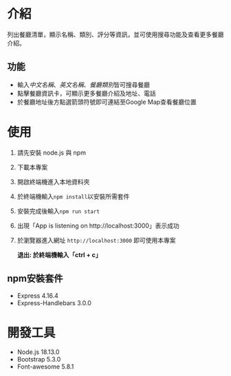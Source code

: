 # 介紹
列出餐廳清單，顯示名稱、類別、評分等資訊，並可使用搜尋功能及查看更多餐廳介紹。

## 功能
+ 輸入*中文名稱*、*英文名稱*、*餐廳類別*皆可搜尋餐廳
+ 點擊餐廳資訊卡，可顯示更多餐廳介紹及地址、電話
+ 於餐廳地址後方點選箭頭符號即可連結至Google Map查看餐廳位置

# 使用
1. 請先安裝 node.js 與 npm
2. 下載本專案
3. 開啟終端機進入本地資料夾
4. 於終端機輸入`npm install`以安裝所需套件
5. 安裝完成後輸入`npm run start`
6. 出現「App is listening on http[]()://localhost:3000」表示成功
7. 於瀏覽器進入網址 `http://localhost:3000` 即可使用本專案

    **退出: 於終端機輸入「ctrl + c」**

## npm安裝套件
+ Express 4.16.4
+ Express-Handlebars 3.0.0

# 開發工具
+ Node.js 18.13.0
+ Bootstrap 5.3.0
+ Font-awesome 5.8.1
